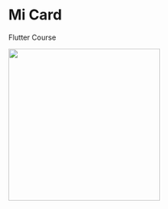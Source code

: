 # Mi Card
Flutter Course


<img src="https://user-images.githubusercontent.com/50651962/117001616-d24b9380-acf7-11eb-8d15-9a9106553191.png" width="300">
